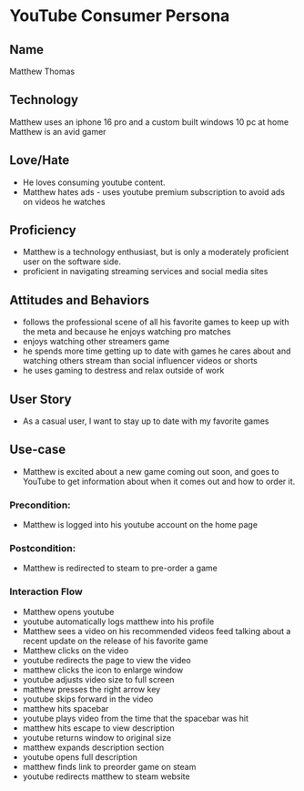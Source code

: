 # YouTube Consumer Persona

## Name
Matthew Thomas

## Technology
Matthew uses an iphone 16 pro and a custom built windows 10 pc at home
Matthew is an avid gamer

## Love/Hate
* He loves consuming youtube content. 
* Matthew hates ads - uses youtube premium subscription to avoid ads on videos he watches

## Proficiency
* Matthew is a technology enthusiast, but is only a moderately proficient user on the software side. 
* proficient in navigating streaming services and social media sites

## Attitudes and Behaviors
* follows the professional scene of all his favorite games to keep up with the meta and because he enjoys watching pro matches
* enjoys watching other streamers game
* he spends more time getting up to date with games he cares about and watching others stream than social influencer videos or shorts
* he uses gaming to destress and relax outside of work

## User Story
* As a casual user, I want to stay up to date with my favorite games

## Use-case
* Matthew is excited about a new game coming out soon, and goes to YouTube to get information about when it comes out and how to order it.

### Precondition: 
* Matthew is logged into his youtube account on the home page
### Postcondition: 
* Matthew is redirected to steam to pre-order a game

### Interaction Flow
* Matthew opens youtube 
* youtube automatically logs matthew into his profile
* Matthew sees a video on his recommended videos feed talking about a recent update on the release of his favorite game
* Matthew clicks on the video
* youtube redirects the page to view the video 
* matthew clicks the icon to enlarge window
* youtube adjusts video size to full screen
* matthew presses the right arrow key
* youtube skips forward in the video
* matthew hits spacebar
* youtube plays video from the time that the spacebar was hit
* matthew hits escape to view description
* youtube returns window to original size
* matthew expands description section
* youtube opens full description
* matthew finds link to preorder game on steam
* youtube redirects matthew to steam website
